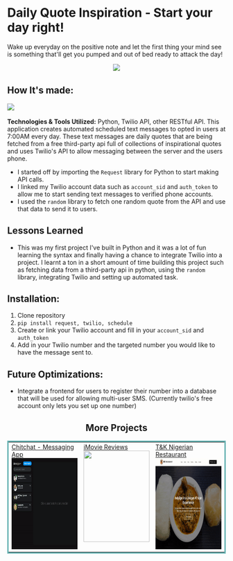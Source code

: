 # Daily Quote Inspiration - Start your day right!
Wake up everyday on the positive note and let the first thing your mind see is something that'll get you pumped and out of bed ready to attack the day!

<p align="center">
<img src="https://i.imgur.com/LHCJZ2M.gif" height="500px" />
</p>

## How It's made: 
<p align="left">
<img src="https://img.shields.io/badge/python-3670A0?style=for-the-badge&logo=python&logoColor=ffdd54" height=25>
</p>

<b>Technologies & Tools Utilized:</b> Python, Twilio API, other RESTful API.</b> This application creates automated scheduled text messages to opted in users at 7:00AM every day. These text messages are daily quotes that are being fetched from a free third-party api full of collections of inspirational quotes and uses Twilio's API to allow messaging between the server and the users phone. 

- I started off by importing the `Request` library for Python to start making API calls.
- I linked my Twilio account data such as `account_sid` and `auth_token` to allow me to start sending text messages to verified phone accounts.
- I used the `random` library to fetch one random quote from the API and use that data to send it to users.

## Lessons Learned
- This was my first project I've built in Python and it was a lot of fun learning the syntax and finally having a chance to integrate Twilio into a project. I learnt a ton in a short amount of time building this project such as fetching data from a third-party api in python, using the `random` library,  integrating Twilio and setting up automated task. 

## Installation: 
1. Clone repository
2. `pip install request, twilio, schedule`
3. Create or link your Twilio account and fill in your `account_sid` and `auth_token`
4. Add in your Twilio number and the targeted number you would like to have the message sent to.



## Future Optimizations:
- Integrate a frontend for users to register their number into a database that will be used for allowing multi-user SMS. (Currently twilio's free account only lets you set up one number)

<h2 align="center">
More Projects
</h2>
<table bordercolor="#66b2b2">
  <tr>
    <td width="33.3%"  style="align:center;" valign="top">
<a target="_blank" href="https://github.com/ssaryonjr/Chit-chat" align="center">Chitchat - Messaging App</a>
        <br />
      <a target="_blank" href="https://github.com/ssaryonjr/Chit-chat">
            <img src="https://github.com/ssaryonjr/ssaryonjr/raw/main/chitchat.gif?raw=true" width="100%" height="210px" />
        </a>
    </td>
    <td width="33.3%" valign="top">
<a target="_blank" href="https://github.com/ssaryonjr/iMovie-Reviews"> iMovie Reviews</a>
      <br />
        <a target="_blank" href="https://github.com/ssaryonjr/iMovie-Reviews">
          <img src="https://github.com/ssaryonjr/ssaryonjr/raw/main/imovie.gif?raw=true" width="100%" height="210px" />
        </a>
    </td>
    <td width="33.3%" valign="top">
<a target="_blank" href="https://github.com/ssaryonjr/iMovie-Reviews">T&K Nigerian Restaurant</a>
        <br />
        <a target="_blank" href="https://github.com/ssaryonjr/Naruto-Character-Selector">
          <img src="https://github.com/ssaryonjr/ssaryonjr/raw/main/ezgif.com-gif-maker%20(5).gif?raw=true" width="100%" height="210px" alt="Portfolio"/>
        </a>
    </td>
  </tr>
</table>
